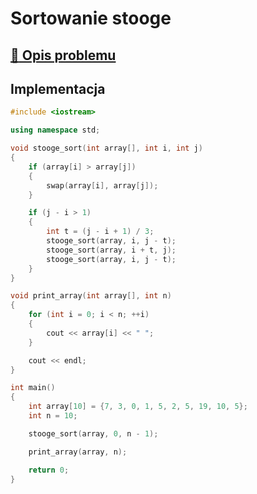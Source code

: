 # Sortowanie stooge

## [:link: Opis problemu](../../../../algorithms/sorting/stooge-sort.md)

## Implementacja

```cpp linenums="1"
#include <iostream>

using namespace std;

void stooge_sort(int array[], int i, int j)
{
    if (array[i] > array[j])
    {
        swap(array[i], array[j]);
    }

    if (j - i > 1)
    {
        int t = (j - i + 1) / 3;
        stooge_sort(array, i, j - t);
        stooge_sort(array, i + t, j);
        stooge_sort(array, i, j - t);
    }
}

void print_array(int array[], int n)
{
    for (int i = 0; i < n; ++i)
    {
        cout << array[i] << " ";
    }

    cout << endl;
}

int main()
{
    int array[10] = {7, 3, 0, 1, 5, 2, 5, 19, 10, 5};
    int n = 10;

    stooge_sort(array, 0, n - 1);

    print_array(array, n);

    return 0;
}
```
